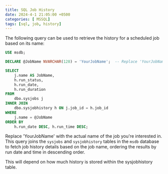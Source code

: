 ```yaml
---
title: SQL Job History
date: 2024-4-1 21:05:00 +0500
categories: [ MSSQL]
tags: [sql, job, history]
---
```


The following query can be used to retrieve the history for a scheduled job based on its name:

```sql
USE msdb;

DECLARE @JobName NVARCHAR(128) = 'YourJobName';  -- Replace 'YourJobName' with the actual job name

SELECT
    j.name AS JobName,
    h.run_status,
    h.run_date,
    h.run_duration
FROM
    dbo.sysjobs j
INNER JOIN
    dbo.sysjobhistory h ON j.job_id = h.job_id
WHERE
    j.name = @JobName
ORDER BY
    h.run_date DESC, h.run_time DESC;
```

Replace 'YourJobName' with the actual name of the job you're interested in. This query joins the `sysjobs` and `sysjobhistory` tables in the `msdb` database to fetch job history details based on the job name, ordering the results by run date and time in descending order.

This will depend on how much history is stored within the sysjobhistory table.  